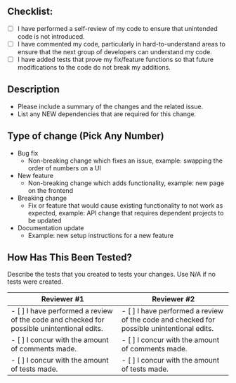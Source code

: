 ## Checklist:

- [ ] I have performed a self-review of my code to ensure that unintended code is not introduced.
- [ ] I have commented my code, particularly in hard-to-understand areas to ensure that the next group of developers can understand my code.
- [ ] I have added tests that prove my fix/feature functions so that future modifications to the code do not break my additions.

## Description

- Please include a summary of the changes and the related issue.
- List any NEW dependencies that are required for this change.

## Type of change (Pick Any Number)

- Bug fix
  - Non-breaking change which fixes an issue, example: swapping the order of numbers on a UI
- New feature
  - Non-breaking change which adds functionality, example: new page on the frontend
- Breaking change
  - Fix or feature that would cause existing functionality to not work as expected, example: API change that requires dependent projects to be updated
- Documentation update
  - Example: new setup instructions for a new feature

## How Has This Been Tested?

Describe the tests that you created to tests your changes. Use N/A if no tests were created.

| Reviewer #1                                                                               | Reviewer #2                                                                               |
| ----------------------------------------------------------------------------------------- | ----------------------------------------------------------------------------------------- |
| - [ ] I have performed a review of the code and checked for possible unintentional edits. | - [ ] I have performed a review of the code and checked for possible unintentional edits. |
| - [ ] I concur with the amount of comments made.                                          | - [ ] I concur with the amount of comments made.                                          |
| - [ ] I concur with the amount of tests made.                                             | - [ ] I concur with the amount of tests made.                                             |
